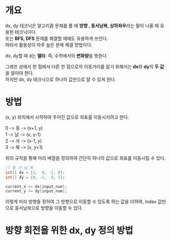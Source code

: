# 개요

dx, dy 테크닉은 알고리즘 문제를 풀 때 **방향 , 동서남북, 상하좌우**라는 말이 나올 때 유용한 테크닉이다.
</br>또는 **BFS, DFS** 문제를 해결할 때에도 유용하게 쓰인다.
</br>따라서 활용성이 아주 높은 문제 해결 방법이다.

dx, dy할 때 d는 **델타**. 즉, 수학에서의 **변화량**을 뜻한다.

그래프 상에서 한 점에서 다른 한 점으로의 이동거리를 알기 위해서는 **dx**와 **dy**의 **두 값**을 알아야 한다.
</br>하지만 dx, dy 테크닉으로 하나의 값만으로 알 수 있게 된다.

# 방법

(x, y) 위치에서 시작하여 주어진 값으로 좌표를 이동시키려고 한다.

0 -> 동 -> (x+1, y)
</br>1 -> 남 -> (x, y-1)
</br>2 -> 서 -> (x-1, y)
</br>3 -> 북 -> (x, y+1)

위의 규칙을 통해 미리 배열을 정의하여 간단히 하나의 값으로 좌표를 이동시킬 수 있다.

```java
// 동 서 남 북
int[] dx = {1,  0, -1, 0};
int[] dy = {0, -1,  0, 1};

current_x += dx[input_num];
current_y += dy[input_num];
```

이렇게 미리 방향을 정하여 그 방향으로 이동할 수 있도록 하는 값을 더하여, index 값만으로 동서남북으로 방향을 이동할 수 있다.

# 방향 회전을 위한 dx, dy 정의 방법
